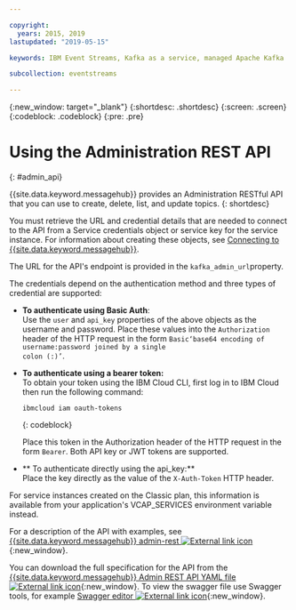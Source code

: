 ```yaml
---

copyright:
  years: 2015, 2019
lastupdated: "2019-05-15"

keywords: IBM Event Streams, Kafka as a service, managed Apache Kafka

subcollection: eventstreams

---
```


{:new_window: target="_blank"}
{:shortdesc: .shortdesc}
{:screen: .screen}
{:codeblock: .codeblock}
{:pre: .pre}

# Using the Administration REST API
{: #admin_api}

{{site.data.keyword.messagehub}} provides an Administration RESTful API that you can use to create, delete, list, and update topics.
{: shortdesc}

You must retrieve the URL and credential details that are needed to connect to the API from a Service credentials object or service key for the service instance. For information about creating these objects, see 
[Connecting to {{site.data.keyword.messagehub}}](/docs/services/EventStreams?topic=eventstreams-connecting).

The URL for the API's endpoint is provided in the <code>kafka_admin_url</code>property.

The credentials depend on the authentication method and three types of credential are supported:

* **To authenticate using Basic Auth**:<br/> 
    Use the <code>user</code> and <code>api_key</code> properties of the above objects as the username and password. Place these values into the <code>Authorization</code> header of the HTTP request in the form <code>Basic&lsquo;base64 encoding of username:password joined by a single colon (:)&rsquo;</code>.

* **To authenticate using a bearer token:**<br/> 
    To obtain your token using the IBM Cloud CLI, first log in to IBM Cloud then run the following command: 

    ```
    ibmcloud iam oauth-tokens
    ```
    {: codeblock}

    Place this token in the Authorization header of the HTTP request in the form <code>Bearer<token></code>. Both API key or JWT tokens are supported. 

* ** To authenticate directly using the api_key:**<br/>
    Place the key directly as the value of the <code>X-Auth-Token</code> HTTP header.

For service instances created on the Classic plan, this information is available from your application's VCAP_SERVICES environment variable instead.

For a description of the API with examples, see 
[{{site.data.keyword.messagehub}} admin-rest ![External link icon](../../icons/launch-glyph.svg "External link icon")](https://github.com/ibm-messaging/event-streams-docs/tree/master/admin-rest-api){:new_window}.

You can download the full specification for the API from the [{{site.data.keyword.messagehub}} Admin REST API YAML file ![External link icon](../../icons/launch-glyph.svg "External link icon")](https://github.com/ibm-messaging/event-streams-docs/blob/master/admin-rest-api/admin-rest-api.yaml){:new_window}.
To view the swagger file use Swagger tools, for example [Swagger editor ![External link icon](../../icons/launch-glyph.svg "External link icon")](http://editor.swagger.io/#/){:new_window}.




